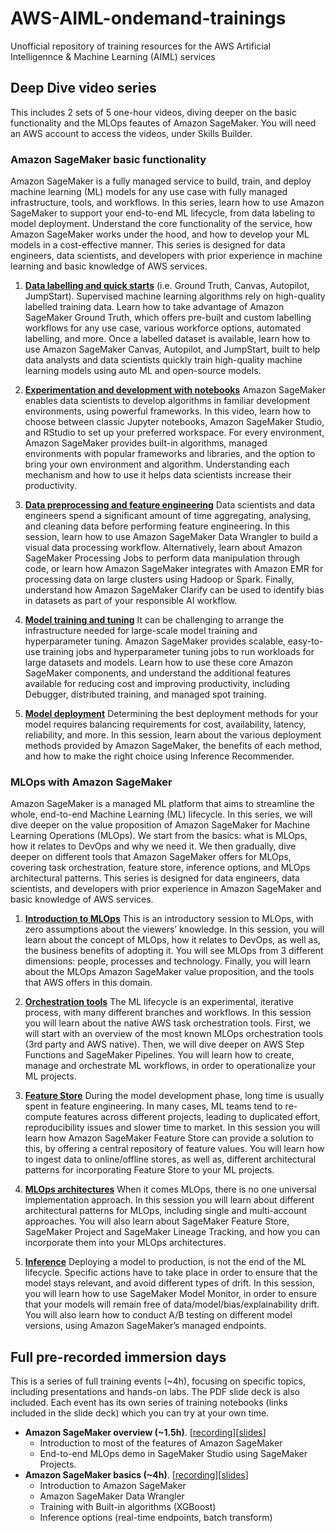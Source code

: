 # AWS-AIML-ondemand-trainings
Unofficial repository of training resources for the AWS Artificial Intelligennce &amp; Machine Learning (AIML) services




## Deep Dive video series
This includes 2 sets of 5 one-hour videos, diving deeper on the basic functionality and the MLOps feautes of Amazon SageMaker. You will need an AWS account to access the videos, under Skills Builder. 

### Amazon SageMaker basic functionality
Amazon SageMaker is a fully managed service to build, train, and deploy machine learning (ML) models for any use case with fully managed infrastructure, tools, and workflows. In this series, learn how to use Amazon SageMaker to support your end-to-end ML lifecycle, from data labeling to model deployment. Understand the core functionality of the service, how Amazon SageMaker works under the hood, and how to develop your ML models in a cost-effective manner. This series is designed for data engineers, data scientists, and developers with prior experience in machine learning and basic knowledge of AWS services. 

1. [**Data labelling and quick starts**](https://explore.skillbuilder.aws/learn/course/internal/view/elearning/11791/aws-partnercast-amazon-sagemaker-deep-dive-series-data-labeling-and-quick-starts-technical) (i.e. Ground Truth, Canvas, Autopilot, JumpStart). Supervised machine learning algorithms rely on high-quality labelled training data. Learn how to take advantage of Amazon SageMaker Ground Truth, which offers pre-built and custom labelling workflows for any use case, various workforce options, automated labelling, and more. Once a labelled dataset is available, learn how to use Amazon SageMaker Canvas, Autopilot, and JumpStart, built to help data analysts and data scientists quickly train high-quality machine learning models using auto ML and open-source models.

2. [**Experimentation and development with notebooks**](https://explore.skillbuilder.aws/learn/course/internal/view/elearning/11794/aws-partnercast-amazon-sagemaker-deep-dive-series-experimentation-and-development-with-notebooks-technical) Amazon SageMaker enables data scientists to develop algorithms in familiar development environments, using powerful frameworks. In this video, learn how to choose between classic Jupyter notebooks, Amazon SageMaker Studio, and RStudio to set up your preferred workspace. For every environment, Amazon SageMaker provides built-in algorithms, managed environments with popular frameworks and libraries, and the option to bring your own environment and algorithm. Understanding each mechanism and how to use it helps data scientists increase their productivity.

3. [**Data preprocessing and feature engineering**](https://explore.skillbuilder.aws/learn/course/internal/view/elearning/11798/aws-partnercast-amazon-sagemaker-deep-dive-series-data-preprocessing-and-feature-engineering-technical) Data scientists and data engineers spend a significant amount of time aggregating, analysing, and cleaning data before performing feature engineering. In this session, learn how to use Amazon SageMaker Data Wrangler to build a visual data processing workflow. Alternatively, learn about Amazon SageMaker Processing Jobs to perform data manipulation through code, or learn how Amazon SageMaker integrates with Amazon EMR for processing data on large clusters using Hadoop or Spark. Finally, understand how Amazon SageMaker Clarify can be used to identify bias in datasets as part of your responsible AI workflow.

4. [**Model training and tuning**](https://explore.skillbuilder.aws/learn/course/internal/view/elearning/11790/aws-partnercast-amazon-sagemaker-deep-dive-series-model-training-and-tuning-technical) It can be challenging to arrange the infrastructure needed for large-scale model training and hyperparameter tuning. Amazon SageMaker provides scalable, easy-to-use training jobs and hyperparameter tuning jobs to run workloads for large datasets and models. Learn how to use these core Amazon SageMaker components, and understand the additional features available for reducing cost and improving productivity, including Debugger, distributed training, and managed spot training.

5. [**Model deployment**](https://explore.skillbuilder.aws/learn/course/internal/view/elearning/11792/aws-partnercast-amazon-sagemaker-deep-dive-series-model-deployment-technical) Determining the best deployment methods for your model requires balancing requirements for cost, availability, latency, reliability, and more. In this session, learn about the various deployment methods provided by Amazon SageMaker, the benefits of each method, and how to make the right choice using Inference Recommender.


### MLOps with Amazon SageMaker
Amazon SageMaker is a managed ML platform that aims to streamline the whole, end-to-end Machine Learning (ML) lifecycle. In this series, we will dive deeper on the value proposition of Amazon SageMaker for Machine Learning Operations (MLOps). We start from the basics: what is MLOps, how it relates to DevOps and why we need it. We then gradually, dive deeper on different tools that Amazon SageMaker offers for MLOps, covering task orchestration, feature store, inference options, and MLOps architectural patterns. This series is designed for data engineers, data scientists, and developers with prior experience in Amazon SageMaker and basic knowledge of AWS services. 

1. [**Introduction to MLOps**](https://explore.skillbuilder.aws/learn/course/internal/view/elearning/12800/aws-partnercast-mlops-on-amazon-sagemaker-series-introduction-to-mlops-technical) This is an introductory session to MLOps, with zero assumptions about the viewers’ knowledge. In this session, you will learn about the concept of MLOps, how it relates to DevOps, as well as, the business benefits of adopting it. You will see MLOps from 3 different dimensions: people, processes and technology. Finally, you will learn about the MLOps Amazon SageMaker value proposition, and the tools that AWS offers in this domain. 

2. [**Orchestration tools**](https://explore.skillbuilder.aws/learn/course/internal/view/elearning/12797/aws-partnercast-mlops-on-amazon-sagemaker-series-orchestration-tools-for-mlops-technical) The ML lifecycle is an experimental, iterative process, with many different branches and workflows. In this session you will learn about the native AWS task orchestration tools. First, we will start with an overview of the most known MLOps orchestration tools (3rd party and AWS native). Then, we will dive deeper on AWS Step Functions and SageMaker Pipelines. You will learn how to create, manage and orchestrate ML workflows, in order to operationalize your ML projects. 

3. [**Feature Store**](https://explore.skillbuilder.aws/learn/course/internal/view/elearning/12801/aws-partnercast-mlops-on-amazon-sagemaker-series-feature-store-technical) During the model development phase, long time is usually spent in feature engineering. In many cases, ML teams tend to re-compute features across different projects, leading to duplicated effort, reproducibility issues and slower time to market. In this session you will learn how Amazon SageMaker Feature Store can provide a solution to this, by offering a central repository of feature values. You will learn how to ingest data to online/offline stores, as well as, different architectural patterns for incorporating Feature Store to your ML projects. 

4. [**MLOps architectures**](https://explore.skillbuilder.aws/learn/course/internal/view/elearning/12901/aws-partnercast-mlops-on-amazon-sagemaker-series-mlops-architectures-technical) When it comes MLOps, there is no one universal implementation approach. In this session you will learn about different architectural patterns for MLOps, including single and multi-account approaches. You will also learn about SageMaker Feature Store, SageMaker Project and SageMaker Lineage Tracking, and how you can incorporate them into your MLOps architectures. 

5. [**Inference**](https://explore.skillbuilder.aws/learn/course/internal/view/elearning/12900/aws-partnercast-mlops-on-amazon-sagemaker-series-inference-technical) Deploying a model to production, is not the end of the ML lifecycle. Specific actions have to take place in order to ensure that the model stays relevant, and avoid different types of drift. In this session, you will learn how to use SageMaker Model Monitor, in order to ensure that your models will remain free of data/model/bias/explainability drift. You will also learn how to conduct A/B testing on different model versions, using Amazon SageMaker’s managed endpoints.


## Full pre-recorded immersion days
This is a series of full training events (~4h), focusing on specific topics, including presentations and hands-on labs. The PDF slide deck is also included. Each event has its own series of training notebooks (links included in the slide deck) which you can try at your own time.

- **Amazon SageMaker overview (~1.5h)**. [[recording](https://d2upiv8700olhh.cloudfront.net/ODS-SageMaker-overview(2022-04).mp4 )][[slides](https://d2upiv8700olhh.cloudfront.net/ODS-SageMaker-overview(2022-04).pdf)]
    - Introduction to most of the features of Amazon SageMaker
    - End-to-end MLOps demo in SageMaker Studio using SageMaker Projects. 
- **Amazon SageMaker basics (~4h)**. [[recording](https://d2upiv8700olhh.cloudfront.net/ODS-SageMaker-basics(2023-01).mp4)][[slides](https://d2upiv8700olhh.cloudfront.net/ODS-SageMaker-basics(2023-01).pdf)]
    - Introduction to Amazon SageMaker
    - Amazon SageMaker Data Wrangler
    - Training with Built-in algorithms (XGBoost)
    - Inference options (real-time endpoints, batch transform)
